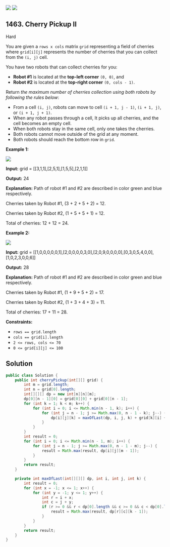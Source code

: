 [![](https://img.shields.io/github/stars/javadev/LeetCode-in-Java?label=Stars&style=flat-square)](https://github.com/javadev/LeetCode-in-Java)
[![](https://img.shields.io/github/forks/javadev/LeetCode-in-Java?label=Fork%20me%20on%20GitHub%20&style=flat-square)](https://github.com/javadev/LeetCode-in-Java/fork)

## 1463\. Cherry Pickup II

Hard

You are given a `rows x cols` matrix `grid` representing a field of cherries where `grid[i][j]` represents the number of cherries that you can collect from the `(i, j)` cell.

You have two robots that can collect cherries for you:

*   **Robot #1** is located at the **top-left corner** `(0, 0)`, and
*   **Robot #2** is located at the **top-right corner** `(0, cols - 1)`.

Return _the maximum number of cherries collection using both robots by following the rules below_:

*   From a cell `(i, j)`, robots can move to cell `(i + 1, j - 1)`, `(i + 1, j)`, or `(i + 1, j + 1)`.
*   When any robot passes through a cell, It picks up all cherries, and the cell becomes an empty cell.
*   When both robots stay in the same cell, only one takes the cherries.
*   Both robots cannot move outside of the grid at any moment.
*   Both robots should reach the bottom row in `grid`.

**Example 1:**

![](https://assets.leetcode.com/uploads/2020/04/29/sample_1_1802.png)

**Input:** grid = \[\[3,1,1],[2,5,1],[1,5,5],[2,1,1]]

**Output:** 24

**Explanation:** Path of robot #1 and #2 are described in color green and blue respectively.

Cherries taken by Robot #1, (3 + 2 + 5 + 2) = 12.

Cherries taken by Robot #2, (1 + 5 + 5 + 1) = 12. 

Total of cherries: 12 + 12 = 24.

**Example 2:**

![](https://assets.leetcode.com/uploads/2020/04/23/sample_2_1802.png)

**Input:** grid = \[\[1,0,0,0,0,0,1],[2,0,0,0,0,3,0],[2,0,9,0,0,0,0],[0,3,0,5,4,0,0],[1,0,2,3,0,0,6]]

**Output:** 28

**Explanation:** Path of robot #1 and #2 are described in color green and blue respectively.

Cherries taken by Robot #1, (1 + 9 + 5 + 2) = 17.

Cherries taken by Robot #2, (1 + 3 + 4 + 3) = 11. 

Total of cherries: 17 + 11 = 28.

**Constraints:**

*   `rows == grid.length`
*   `cols == grid[i].length`
*   `2 <= rows, cols <= 70`
*   `0 <= grid[i][j] <= 100`

## Solution

```java
public class Solution {
    public int cherryPickup(int[][] grid) {
        int m = grid.length;
        int n = grid[0].length;
        int[][][] dp = new int[n][n][m];
        dp[0][n - 1][0] = grid[0][0] + grid[0][n - 1];
        for (int k = 1; k < m; k++) {
            for (int i = 0; i <= Math.min(n - 1, k); i++) {
                for (int j = n - 1; j >= Math.max(0, n - 1 - k); j--) {
                    dp[i][j][k] = maxOfLast(dp, i, j, k) + grid[k][i] + ((i == j) ? 0 : grid[k][j]);
                }
            }
        }
        int result = 0;
        for (int i = 0; i <= Math.min(n - 1, m); i++) {
            for (int j = n - 1; j >= Math.max(0, n - 1 - m); j--) {
                result = Math.max(result, dp[i][j][m - 1]);
            }
        }
        return result;
    }

    private int maxOfLast(int[][][] dp, int i, int j, int k) {
        int result = 0;
        for (int x = -1; x <= 1; x++) {
            for (int y = -1; y <= 1; y++) {
                int r = i + x;
                int c = j + y;
                if (r >= 0 && r < dp[0].length && c >= 0 && c < dp[0].length) {
                    result = Math.max(result, dp[r][c][k - 1]);
                }
            }
        }
        return result;
    }
}
```